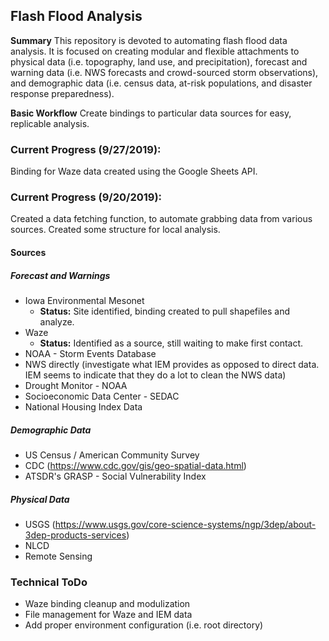 ## Flash Flood Analysis

**Summary**
This repository is devoted to automating flash flood data analysis. It is focused on creating modular and flexible attachments to physical data (i.e. topography, land use, and precipitation), forecast and warning data (i.e. NWS forecasts and crowd-sourced storm observations), and demographic data (i.e. census data, at-risk populations, and disaster response preparedness).

**Basic Workflow**
Create bindings to particular data sources for easy, replicable analysis.  

### Current Progress (9/27/2019):

Binding for Waze data created using the Google Sheets API.

### Current Progress (9/20/2019):

Created a data fetching function, to automate grabbing data from various sources.  Created some structure for local analysis.

#### Sources

##### Forecast and Warnings

* Iowa Environmental Mesonet
  * **Status:** Site identified, binding created to pull shapefiles and analyze.
* Waze
  * **Status:** Identified as a source, still waiting to make first contact.
* NOAA - Storm Events Database
* NWS directly (investigate what IEM provides as opposed to direct data.  IEM seems to indicate that they do a lot to clean the NWS data)
* Drought Monitor - NOAA
* Socioeconomic Data Center - SEDAC
* National Housing Index Data

##### Demographic Data

* US Census / American Community Survey
* CDC (https://www.cdc.gov/gis/geo-spatial-data.html)
* ATSDR's GRASP - Social Vulnerability Index

##### Physical Data

* USGS (https://www.usgs.gov/core-science-systems/ngp/3dep/about-3dep-products-services)
* NLCD
* Remote Sensing

### Technical ToDo
* Waze binding cleanup and modulization
* File management for Waze and IEM data
* Add proper environment configuration (i.e. root directory)
